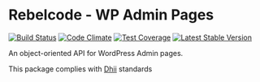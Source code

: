 # Rebelcode - WP Admin Pages

[![Build Status](https://travis-ci.org/rebelcode/wp-admin-page.svg?branch=master)](https://travis-ci.org/rebelcode/wp-admin-page)
[![Code Climate](https://codeclimate.com/github/rebelcode/wp-admin-page/badges/gpa.svg)](https://codeclimate.com/github/rebelcode/wp-admin-page)
[![Test Coverage](https://codeclimate.com/github/rebelcode/wp-admin-page/badges/coverage.svg)](https://codeclimate.com/github/rebelcode/wp-admin-page/coverage)
[![Latest Stable Version](https://poser.pugx.org/rebelcode/wp-admin-page/version)](https://packagist.org/packages/rebelcode/wp-admin-page)

An object-oriented API for WordPress Admin pages.

This package complies with [Dhii] standards

[Dhii]: https://github.com/Dhii/dhii
